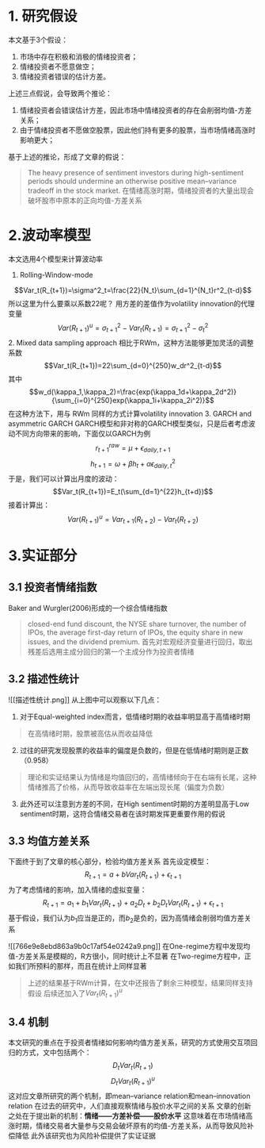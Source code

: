 # 1. 研究假设
本文基于3个假设：
1. 市场中存在积极和消极的情绪投资者；
2. 情绪投资者不愿意做空；
3. 情绪投资者错误的估计方差。

上述三点假说，会导致两个推论：
1. 情绪投资者会错误估计方差，因此市场中情绪投资者的存在会削弱均值-方差关系；
2. 由于情绪投资者不愿做空股票，因此他们持有更多的股票，当市场情绪高涨时影响更大；

基于上述的推论，形成了文章的假说：
>The heavy presence of sentiment investors during high-sentiment periods should undermine an otherwise positive mean–variance tradeoff in the stock market.
>在情绪高涨时期，情绪投资者的大量出现会破坏股市中原本的正向均值-方差关系

# 2.波动率模型

本文选用4个模型来计算波动率
1. Rolling-Window-mode

$$Var_t(R_{t+1})=\sigma^2_t=\frac{22}{N_t}\sum_{d=1}^{N_t}r^2_{t-d}$$
	所以这里为什么要乘以系数22呢？
用方差的差值作为volatility innovation的代理变量
$$Var(R_{t+1})^u=\sigma^2_{t+1}-Var_t(R_{t+1})=\sigma_{t+1}^2-\sigma_t^2$$
2. Mixed data sampling approach
相比于RWm，这种方法能够更加灵活的调整系数
$$Var_t(R_{t+1})=22\sum_{d=0}^{250}w_dr^2_{t-d}$$
	其中$$w_d(\kappa_1,\kappa_2)=\frac{exp(\kappa_1d+\kappa_2d^2)}{\sum_{i=0}^{250}exp(\kappa_1i+\kappa_2i^2)}$$
在这种方法下，用与 RWm 同样的方式计算volatility innovation
3. GARCH and asymmetric GARCH
GARCH模型和非对称的GARCH模型类似，只是后者考虑波动不同方向带来的影响，下面仅以GARCH为例
$$r_{t+1}^{raw}=\mu+\epsilon_{daily,t+1}$$
$$h_{t+1}=\omega+\beta h_t+\alpha \epsilon_{daily,t}^2$$
于是，我们可以计算出月度的波动：
$$Var_t(R_{t+1})=E_t(\sum_{d=1}^{22}h_{t+d})$$
接着计算出：
$$Var(R_{t+1})^u=Var_{t+1}(R_{t+2})-Var_t(R_{t+2})$$
# 3.实证部分
## 3.1 投资者情绪指数
Baker and Wurgler(2006)形成的一个综合情绪指数
>closed-end fund discount, the NYSE share turnover, the number of IPOs, the average first-day return of IPOs, the equity share in new issues, and the dividend premium.
>首先对宏观经济变量进行回归，取出残差后选用主成分回归的第一个主成分作为投资者情绪
## 3.2 描述性统计
![[描述性统计.png]]
从上图中可以观察以下几点：
1. 对于Equal-weighted index而言，低情绪时期的收益率明显高于高情绪时期
>在高情绪时期，股票被高估从而收益降低
2. 过往的研究发现股票的收益率的偏度是负数的，但是在低情绪时期则是正数（0.958）
>理论和实证结果认为情绪是均值回归的，高情绪倾向于在右端有长尾，这种情绪推高了价格，从而导致收益率在左端出现长尾（偏度为负数）
3. 此外还可以注意到方差的不同，在High sentiment时期的方差明显高于Low sentiment时期，这符合情绪交易者在该时期发挥更重要作用的假说
## 3.3 均值方差关系
下面终于到了文章的核心部分，检验均值方差关系
首先设定模型：
$$R_{t+1}=a+bVar_t(R_{t+1})+\epsilon_{t+1}$$
为了考虑情绪的影响，加入情绪的虚拟变量：
$$R_{t+1}=a_1+b_1Var_t(R_{t+1})+a_2D_t+b_2D_tVar_t(R_{t+1})+\epsilon_{t+1}$$
基于假设，我们认为$b_1$应当是正的，而$b_2$是负的，因为高情绪会削弱均值方差关系

![[766e9e8ebd863a9b0c17af54e0242a9.png]]
在One-regime方程中发现均值-方差关系是模糊的，R方很小，同时统计上不显著
在Two-regime方程中，正如我们所预料的那样，而且在统计上同样显著
>上述的结果基于RWm计算，在文中还报告了剩余三种模型，结果同样支持假设
后续还加入了$Var_t(R_{t+1})^u$
## 3.4 机制
本文研究的重点在于投资者情绪如何影响均值方差关系，研究的方式使用交互项回归的方式，文中包括两个：
$$D_tVar_t(R_{t+1})$$
$$D_tVar_t(R_{t+1})^u$$
这对应文章所研究的两个机制，即mean–variance relation和mean–innovation relation
在过去的研究中，人们直接观察情绪与股价水平之间的关系
文章的创新之处在于提出新的机制：**情绪——方差补偿——股价水平**
这意味着在市场情绪高涨时期，情绪交易者大量参与交易会破坏原有的均值-方差关系，从而导致风险补偿降低
此外该研究也为风险补偿提供了实证证据